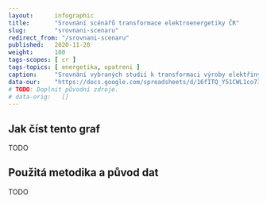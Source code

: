 ```yaml
---
layout:      infographic
title:       "Srovnání scénářů transformace elektroenergetiky ČR"
slug:        "srovnani-scenaru"
redirect_from: "/srovnani-scenaru"
published:   2020-11-20
weight:      100
tags-scopes: [ cr ]
tags-topics: [ energetika, opatreni ]
caption:     "Srovnání vybraných studií k transformaci výroby elektřiny v ČR..."
data-our:    "https://docs.google.com/spreadsheets/d/16fITQ_Y51CWL1co734tU5hHQUAf298chxxr3q0-lFWI/edit"
# TODO: Doplnit původní zdroje.
# data-orig:   []
---
```


## Jak číst tento graf

TODO

## Použitá metodika a původ dat

TODO
